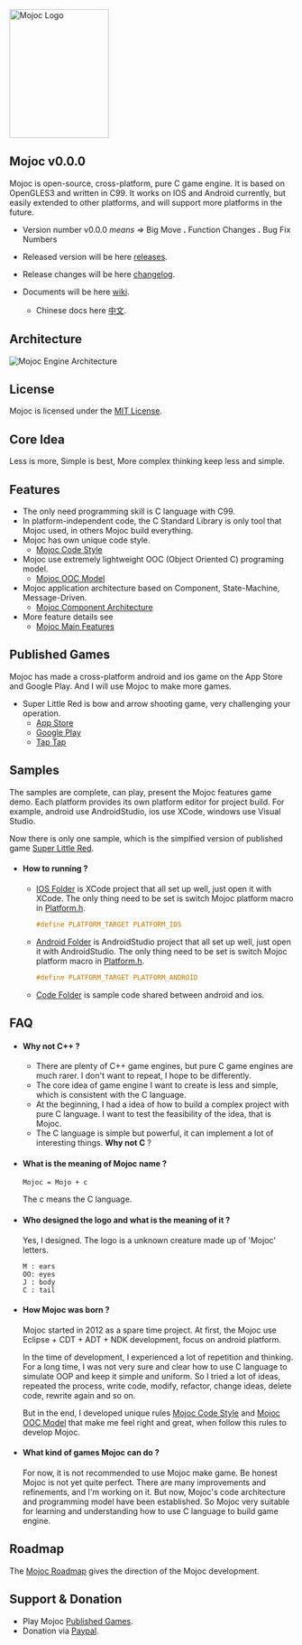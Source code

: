 <img src="https://github.com/scottcgi/Mojoc/raw/master/Docs/Pic/Logo.png" width="176" height="228" alt="Mojoc Logo" title="Mojoc Logo" />

## Mojoc v0.0.0

Mojoc is open-source, cross-platform, pure C game engine. It is based on OpenGLES3 and written in C99. It works on IOS and Android currently, but easily extended to other platforms, and will support more platforms in the future.

* Version number v0.0.0 _means =>_ Big Move **.** Function Changes **.** Bug Fix Numbers
 
* Released version will be here [releases](https://github.com/scottcgi/Mojoc/releases).

* Release changes will be here [changelog](https://github.com/scottcgi/Mojoc/blob/master/ChangeLog.md).

* Documents will be here [wiki](https://github.com/scottcgi/Mojoc/wiki).
  * Chinese docs here [中文](https://github.com/scottcgi/Mojoc/wiki/%E4%B8%AD%E6%96%87%E6%96%87%E6%A1%A3%E5%88%97%E8%A1%A8).

## Architecture
![Mojoc Engine Architecture](https://github.com/scottcgi/Mojoc/raw/master/Docs/Pic/Architecture.png "Mojoc Engine Architecture")

## License
Mojoc is licensed under the [MIT License](https://github.com/scottcgi/Mojoc/blob/master/LICENSE "Mojoc Under MIT License").

## Core Idea
Less is more, Simple is best, More complex thinking keep less and simple.

## Features

* The only need programming skill is C language with C99.
* In platform-independent code, the C Standard Library is only tool that Mojoc used, in others Mojoc build everything.
* Mojoc has own unique code style. 
  * [Mojoc Code Style](https://github.com/scottcgi/Mojoc/wiki/Code-Style)
* Mojoc use extremely lightweight OOC (Object Oriented C) programing model. 
  * [Mojoc OOC Model](https://github.com/scottcgi/Mojoc/wiki/OOC-(Object-Oriented-C))
* Mojoc application architecture based on Component, State-Machine, Message-Driven. 
  * [Mojoc Component Architecture](https://github.com/scottcgi/Mojoc/wiki/Component-Architecture)
* More feature details see 
  * [Mojoc Main Features](https://github.com/scottcgi/Mojoc/wiki/Main-Features)
    
## Published Games
Mojoc has made a cross-platform android and ios game on the App Store and Google Play. And I will use Mojoc to make more games.
* Super Little Red is bow and arrow shooting game, very challenging your operation.
  * [App Store](https://itunes.apple.com/us/app/id1242353775)
  * [Google Play](https://play.google.com/store/apps/details?id=com.SuperLittleRed)
  * [Tap Tap](https://www.taptap.com/app/45524)

## Samples
The samples are complete, can play, present the Mojoc features game demo. Each platform provides its own platform editor for project build. For example, android use AndroidStudio, ios use XCode, windows use Visual Studio.

Now there is only one sample, which is the simplfied version of published game [Super Little Red](https://github.com/scottcgi/Mojoc/tree/master/Samples/SuperLittleRed).

* #### How to running ?

  * [IOS Folder](https://github.com/scottcgi/Mojoc/tree/master/Samples/SuperLittleRed/IOS) is XCode project that all set up well, just open it with XCode. The only thing need to be set is switch Mojoc platform macro in [Platform.h](https://github.com/scottcgi/Mojoc/blob/master/Engine/Toolkit/Platform/Platform.h).
    ```c
    #define PLATFORM_TARGET PLATFORM_IOS
    ```
  
  * [Android Folder](https://github.com/scottcgi/Mojoc/tree/master/Samples/SuperLittleRed/Android) is AndroidStudio project that all set up well, just open it with AndroidStudio. The only thing need to be set is switch Mojoc platform macro in [Platform.h](https://github.com/scottcgi/Mojoc/blob/master/Engine/Toolkit/Platform/Platform.h).
    ```c
    #define PLATFORM_TARGET PLATFORM_ANDROID
    ```

  * [Code Folder](https://github.com/scottcgi/Mojoc/tree/master/Samples/SuperLittleRed/Code) is sample code shared between android and ios.


## FAQ

* #### Why not C++ ?
  * There are plenty of C++ game engines, but pure C game engines are much rarer. I don't want to repeat, I hope to be differently.
  * The core idea of game engine I want to create is less and simple, which is consistent with the C language.
  * At the beginning, I had a idea of how to build a complex project with pure C language. I want to test the feasibility of the idea, that is Mojoc.
  * The C language is simple but powerful, it can implement a lot of interesting things. **Why not C** ?
    
* #### What is the meaning of Mojoc name ? 
  ```
  Mojoc = Mojo + c
  ```
  The c means the C language.
    
 * #### Who designed the logo and what is the meaning of it ?
   Yes, I designed. The logo is a unknown creature made up of 'Mojoc' letters.
   ```
   M : ears  
   OO: eyes  
   J : body  
   C : tail
   ```
* #### How Mojoc was born ?

  Mojoc started in 2012 as a spare time project. At first, the Mojoc use Eclipse + CDT + ADT + NDK development, focus on android platform. 
    
  In the time of development, I experienced a lot of repetition and thinking. For a long time, I was not very sure and clear how to use C language to simulate OOP and keep it simple and uniform. So I tried a lot of ideas, repeated the process, write code, modify, refactor, change ideas, delete code, rewrite again and so on.
  
  But in the end, I developed unique rules [Mojoc Code Style](https://github.com/scottcgi/Mojoc/wiki/Code-Style) and [Mojoc OOC Model](https://github.com/scottcgi/Mojoc/wiki/OOC-(Object-Oriented-C)) that make me feel right and great, when follow this rules to develop Mojoc.


* #### What kind of games Mojoc can do ?
  For now, it is not recommended to use Mojoc make game. Be honest Mojoc is not yet quite perfect. There are many improvements and refinements, and I'm working on it. But now, Mojoc's code architecture and programming model have been established. So Mojoc very suitable for learning and understanding how to use C language to build game engine.
  
## Roadmap
The [Mojoc Roadmap](https://github.com/scottcgi/Mojoc/wiki/Roadmap) gives the direction of the Mojoc development.


## Support & Donation
  * Play Mojoc [Published Games](#published-games).
  * Donation via [Paypal](https://www.paypal.me/PayScottcgi/0.99).
  
